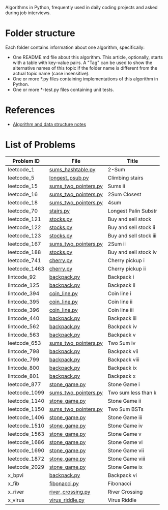 Algorithms in Python, frequently used in daily coding projects and asked during job interviews.

# Folder structure

Each folder contains information about one algorithm, specifically:

- One README.md file about this algorithm. This article, optionally, starts with a table with key-value pairs. A "Tag" can be used to show the alternative names of this topic if the folder name is different from the actual topic name (case insensitive).
- One or more \*.py files containing implementations of this algorithm in Python.
- One or more \*-test.py files containing unit tests.

# References

- [Algorithm and data structure notes](https://aaronice.gitbook.io/lintcode/)

# List of Problems

| Problem ID    | File                                                                 | Title                  |
| ------------- | -------------------------------------------------------------------- | ---------------------- |
| leetcode_1    | [sums_hashtable.py](algorithms/hash_table/sums_hashtable.py)         | 2-Sum                  |
| leetcode_5    | [longest_psub.py](algorithms/dynamic_programming/long_psub.py)       | Climbing stairs        |
| leetcode_15   | [sums_two_pointers.py](algorithms/two_pointers/sums_two_pointers.py) | Sums ii                |
| leetcode_16   | [sums_two_pointers.py](algorithms/two_pointers/sums_two_pointers.py) | 2Sum Closest           |
| leetcode_18   | [sums_two_pointers.py](algorithms/two_pointers/sums_two_pointers.py) | 4sum                   |
| leetcode_70   | [stairs.py](algorithms/dynamic_programming/stairs.py)                | Longest Palin Substr   |
| leetcode_121  | [stocks.py](algorithms/dynamic_programming/stocks.py)                | Buy and sell stock     |
| leetcode_122  | [stocks.py](algorithms/dynamic_programming/stocks.py)                | Buy and sell stock ii  |
| leetcode_123  | [stocks.py](algorithms/dynamic_programming/stocks.py)                | Buy and sell stock iii |
| leetcode_167  | [sums_two_pointers.py](algorithms/two_pointers/sums_two_pointers.py) | 2Sum ii                |
| leetcode_188  | [stocks.py](algorithms/dynamic_programming/stocks.py)                | Buy and sell stock iv  |
| leetcode_741  | [cherry.py](algorithms/dynamic_programming/cherry.py)                | Cherry pickup i        |
| leetcode_1463 | [cherry.py](algorithms/dynamic_programming/cherry.py)                | Cherry pickup ii       |
| lintcode_92   | [backpack.py](algorithms/dynamic_programming/backpack.py)            | Backpack i             |
| lintcode_125  | [backpack.py](algorithms/dynamic_programming/backpack.py)            | Backpack ii            |
| lintcode_394  | [coin_line.py](algorithms/dynamic_programming/coins_line.py)         | Coin line i            |
| lintcode_395  | [coin_line.py](algorithms/dynamic_programming/coins_line.py)         | Coin line ii           |
| lintcode_396  | [coin_line.py](algorithms/dynamic_programming/coins_line.py)         | Coin line iii          |
| lintcode_440  | [backpack.py](algorithms/dynamic_programming/backpack.py)            | Backpack iii           |
| lintcode_562  | [backpack.py](algorithms/dynamic_programming/backpack.py)            | Backpack iv            |
| lintcode_563  | [backpack.py](algorithms/dynamic_programming/backpack.py)            | Backpack v             |
| leetcode_653  | [sums_two_pointers.py](algorithms/two_pointers/sums_two_pointers.py) | Two Sum iv             |
| lintcode_798  | [backpack.py](algorithms/dynamic_programming/backpack.py)            | Backpack vii           |
| lintcode_799  | [backpack.py](algorithms/dynamic_programming/backpack.py)            | Backpack viii          |
| lintcode_800  | [backpack.py](algorithms/dynamic_programming/backpack.py)            | Backpack ix            |
| lintcode_801  | [backpack.py](algorithms/dynamic_programming/backpack.py)            | Backpack x             |
| leetcode_877  | [stone_game.py](algorithms/dynamic_programming/stone_game.py)        | Stone Game i           |
| leetcode_1099 | [sums_two_pointers.py](algorithms/two_pointers/sums_two_pointers.py) | Two sum less than k    |
| leetcode_1140 | [stone_game.py](algorithms/dynamic_programming/stone_game.py)        | Stone Game ii          |
| leetcode_1150 | [sums_two_pointers.py](algorithms/two_pointers/sums_two_pointers.py) | Two Sum BSTs           |
| leetcode_1406 | [stone_game.py](algorithms/dynamic_programming/stone_game.py)        | Stone Game iii         |
| leetcode_1510 | [stone_game.py](algorithms/dynamic_programming/stone_game.py)        | Stone Game iv          |
| leetcode_1563 | [stone_game.py](algorithms/dynamic_programming/stone_game.py)        | Stone Game v           |
| leetcode_1686 | [stone_game.py](algorithms/dynamic_programming/stone_game.py)        | Stone Game vi          |
| leetcode_1690 | [stone_game.py](algorithms/dynamic_programming/stone_game.py)        | Stone Game vii         |
| leetcode_1872 | [stone_game.py](algorithms/dynamic_programming/stone_game.py)        | Stone Game viii        |
| leetcode_2029 | [stone_game.py](algorithms/dynamic_programming/stone_game.py)        | Stone Game ix          |
| x_bpvi        | [backpack.py](algorithms/dynamic_programming/backpack.py)            | Backpack vi            |
| x_fib         | [fibonacci.py](algorithms/dynamic_programming/fibonacci.py)          | Fibonacci              |
| x_river       | [river_crossing.py](algorithms/river_crossing/river_crossing.py)     | River Crossing         |
| x_virus       | [virus_riddle.py](algorithms/dynamic_programming/virus_riddle.py)    | Virus Riddle           |
